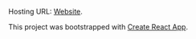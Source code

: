 Hosting URL: [Website](https://react-firebase-webapp.firebaseapp.com).

This project was bootstrapped with [Create React App](https://github.com/facebookincubator/create-react-app).
